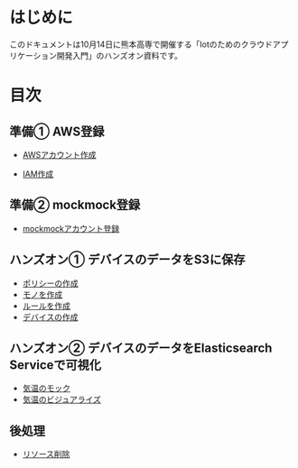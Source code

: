 # はじめに
このドキュメントは10月14日に熊本高専で開催する「Iotのためのクラウドアプリケーション開発入門」のハンズオン資料です。

# 目次

## 準備① AWS登録
* [AWSアカウント作成](docs/aws.md)
<!-- * [VPC作成](docs/vpc.md) -->
* [IAM作成](docs/iam.md)

## 準備② mockmock登録
* [mockmockアカウント登録](docs/mockmock_account.md)

## ハンズオン① デバイスのデータをS3に保存
* [ポリシーの作成](docs/policy.md)
* [モノを作成](docs/things.md)
* [ルールを作成](docs/rule.md)
* [デバイスの作成](docs/device.md)

## ハンズオン② デバイスのデータをElasticsearch Serviceで可視化
* [気温のモック](docs/temperature_mock.md)
* [気温のビジュアライズ](docs/elasticsearch.md)


## 後処理
* [リソース削除](docs/delete_resources.md)
